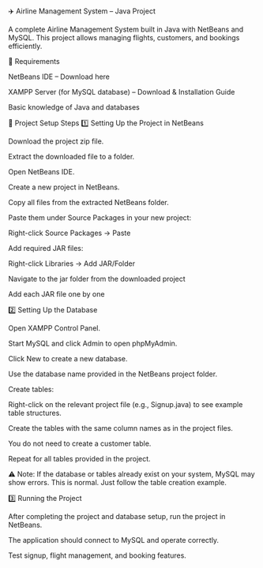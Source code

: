 ✈️ Airline Management System – Java Project

A complete Airline Management System built in Java with NetBeans and MySQL. This project allows managing flights, customers, and bookings efficiently.

🔧 Requirements

NetBeans IDE – Download here

XAMPP Server (for MySQL database) – Download & Installation Guide

Basic knowledge of Java and databases

📝 Project Setup Steps
1️⃣ Setting Up the Project in NetBeans

Download the project zip file.

Extract the downloaded file to a folder.

Open NetBeans IDE.

Create a new project in NetBeans.

Copy all files from the extracted NetBeans folder.

Paste them under Source Packages in your new project:

Right-click Source Packages → Paste

Add required JAR files:

Right-click Libraries → Add JAR/Folder

Navigate to the jar folder from the downloaded project

Add each JAR file one by one

2️⃣ Setting Up the Database

Open XAMPP Control Panel.

Start MySQL and click Admin to open phpMyAdmin.

Click New to create a new database.

Use the database name provided in the NetBeans project folder.

Create tables:

Right-click on the relevant project file (e.g., Signup.java) to see example table structures.

Create the tables with the same column names as in the project files.

You do not need to create a customer table.

Repeat for all tables provided in the project.

⚠️ Note: If the database or tables already exist on your system, MySQL may show errors. This is normal. Just follow the table creation example.

3️⃣ Running the Project

After completing the project and database setup, run the project in NetBeans.

The application should connect to MySQL and operate correctly.

Test signup, flight management, and booking features.

